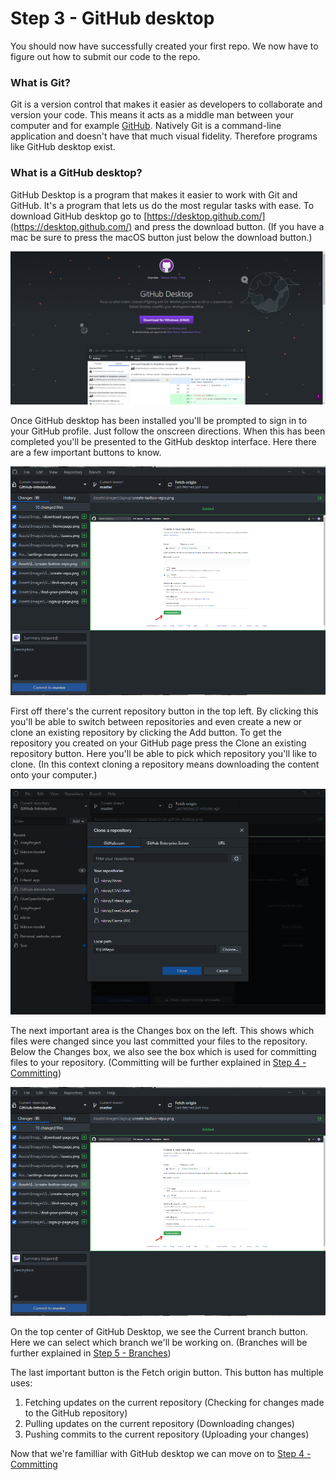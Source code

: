 # Step 3 - GitHub desktop

You should now have successfully created your first repo. We now have to figure out how to submit our code to the repo.

### What is Git?
Git is a version control that makes it easier as developers to collaborate and version your code. This means it acts as a middle man between your computer and for example [GitHub](github.com). Natively Git is a command-line application and doesn't have that much visual fidelity. Therefore programs like GitHub desktop exist.


### What is a GitHub desktop?
GitHub Desktop is a program that makes it easier to work with Git and GitHub. It's a program that lets us do the most regular tasks with ease.
To download GitHub desktop go to [https://desktop.github.com/](https://desktop.github.com/) and press the download button. (If you have a mac be sure to press the macOS button just below the download button.)

![GitHub desktop](../Assets/Images/github-desktop/download-page.png)

Once GitHub desktop has been installed you'll be prompted to sign in to your GitHub profile. Just follow the onscreen directions. When this has been completed you'll be presented to the GitHub desktop interface. Here there are a few important buttons to know.

![GitHub desktop interface](../Assets/Images/github-desktop/interface.png)

First off there's the current repository button in the top left. By clicking this you'll be able to switch between repositories and even create a new or clone an existing repository by clicking the Add button. To get the repository you created on your GitHub page press the Clone an existing repository button. Here you'll be able to pick which repository you'll like to clone. (In this context cloning a repository means downloading the content onto your computer.)

![Clone a repository](../Assets/Images/github-desktop/clone-a-repo.png)

The next important area is the Changes box on the left. This shows which files were changed since you last committed your files to the repository. Below the Changes box, we also see the box which is used for committing files to your repository. (Committing will be further explained in [Step 4 - Committing](../Step%204%20-%20Committing/README.md))

![GitHub desktop interface](../Assets/Images/github-desktop/interface.png)

On the top center of GitHub Desktop, we see the Current branch button. Here we can select which branch we'll be working on. (Branches will be further explained in [Step 5 - Branches](../Step%204%20-%20Committing/README.md))

The last important button is the Fetch origin button. This button has multiple uses:

1. Fetching updates on the current repository (Checking for changes made to the GitHub repository)
2. Pulling updates on the current repository (Downloading changes)
3. Pushing commits to the current repository (Uploading your changes)

Now that we're familliar with GitHub desktop we can move on to [Step 4 - Committing](../Step%204%20-%20Committing/README.md)